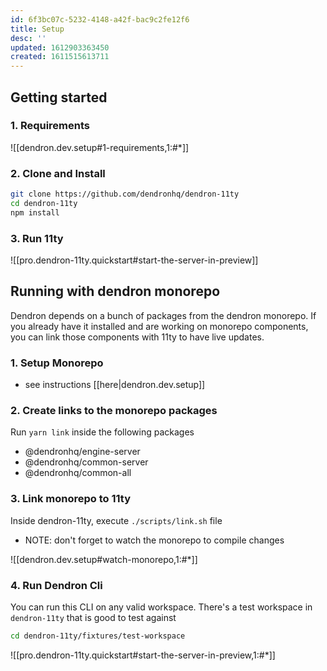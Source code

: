 ```yaml
---
id: 6f3bc07c-5232-4148-a42f-bac9c2fe12f6
title: Setup
desc: ''
updated: 1612903363450
created: 1611515613711
---
```

## Getting started

### 1. Requirements

![[dendron.dev.setup#1-requirements,1:#*]]

### 2. Clone and Install

```bash
git clone https://github.com/dendronhq/dendron-11ty
cd dendron-11ty
npm install
```

### 3. Run 11ty

![[pro.dendron-11ty.quickstart#start-the-server-in-preview]]

## Running with dendron monorepo

Dendron depends on a bunch of packages from the dendron monorepo. If you already have it installed and are working on monorepo components, you can link those components with 11ty to have live updates. 

### 1. Setup Monorepo

- see instructions [[here|dendron.dev.setup]]

### 2. Create links to the monorepo packages

Run `yarn link` inside the following packages

- @dendronhq/engine-server
- @dendronhq/common-server
- @dendronhq/common-all

### 3. Link monorepo to 11ty

Inside dendron-11ty, execute `./scripts/link.sh` file

- NOTE: don't forget to watch the monorepo to compile changes

![[dendron.dev.setup#watch-monorepo,1:#*]]

### 4. Run Dendron Cli

You can run this CLI on any valid workspace. There's a test workspace in `dendron-11ty` that is good to test against

```sh
cd dendron-11ty/fixtures/test-workspace
```

![[pro.dendron-11ty.quickstart#start-the-server-in-preview,1:#*]]

